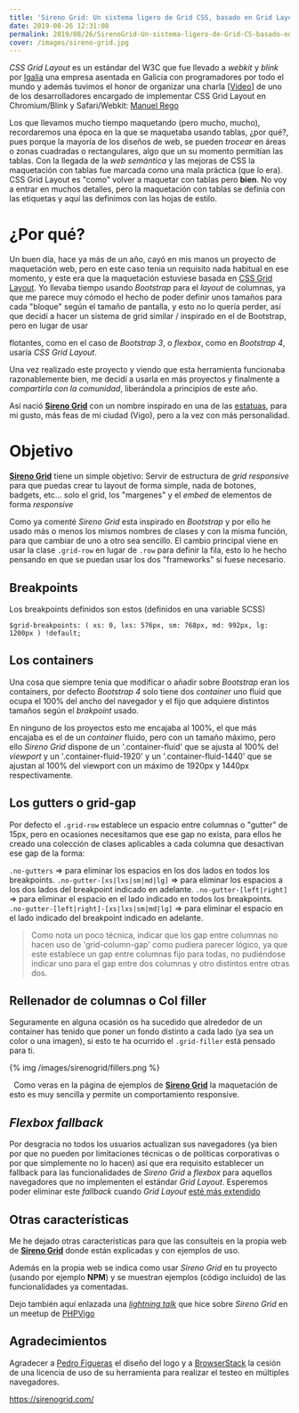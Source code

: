 ```yaml
---
title: 'Sireno Grid: Un sistema ligero de Grid CSS, basado en Grid Layout'
date: 2019-08-26 12:31:08
permalink: 2019/08/26/SirenoGrid-Un-sistema-ligero-de-Grid-CS-basado-en-Grid-Layout/
cover: /images/sireno-grid.jpg
---
```


_CSS Grid Layout_ es un estándar del W3C que fue llevado a _webkit_ y _blink_ por [Igalia](https://igalia.com) una empresa asentada en Galicia con programadores por todo el mundo y además tuvimos el honor de organizar una charla [[Video](https://www.youtube.com/watch?v=NbeP64e8DZQ)] de uno de los desarrolladores encargado de implementar CSS Grid Layout en Chromium/Blink y Safari/Webkit: [Manuel Rego](https://blogs.igalia.com/mrego/resources/)

Los que llevamos mucho tiempo maquetando (pero mucho, mucho), recordaremos una época en la que se maquetaba usando tablas, ¿por qué?, pues porque la mayoría de los diseños de web, se pueden _trocear_ en áreas o zonas cuadradas o rectangulares, algo que un su momento permitían las tablas. Con la llegada de la _web semántica_ y las mejoras de CSS la maquetación con tablas fue marcada como una mala práctica (que lo era). CSS Grid Layout es "como" volver a maquetar con tablas pero **bien**. No voy a entrar en muchos detalles, pero la maquetación con tablas se definía con las etiquetas y aquí las definimos con las hojas de estilo.

# ¿Por qué?

Un buen día, hace ya más de un año, cayó en mis manos un proyecto de maquetación web, pero en este caso tenia un requisito nada habitual en ese momento, y este era que la maquetación estuviese basada en [CSS Grid Layout](https://developer.mozilla.org/es/docs/Web/CSS/CSS_Grid_Layout). Yo llevaba tiempo usando _Bootstrap_ para el _layout_ de columnas, ya que me parece muy cómodo el hecho de poder definir unos tamaños para cada "bloque" según el tamaño de pantalla, y esto no lo quería perder, así que decidí a hacer un sistema de grid similar / inspirado en el de Bootstrap, pero en lugar de usar _<div>_ flotantes, como en el caso de _Bootstrap 3_, o _flexbox_, como en _Bootstrap 4_, usaría *CSS Grid Layout*.

Una vez realizado este proyecto y viendo que esta herramienta funcionaba razonablemente bien, me decidí a usarla en más proyectos y finalmente a *compartirla con la comunidad*, liberándola a principios de este año.

Así nació **[Sireno Grid](https://sirenogrid.com)** con un nombre inspirado en una de las [estatuas](https://es.wikipedia.org/wiki/El_Sireno), para mi gusto, más feas de mi ciudad (Vigo), pero a la vez con más personalidad.

# Objetivo

**[Sireno Grid](https://sirenogrid.com)** tiene un simple objetivo: Servir de estructura de _grid responsive_ para que puedas crear tu layout de forma simple, nada de botones, badgets, etc... solo el grid,  los "margenes" y el _embed_ de elementos de forma _responsive_

Como ya comenté _Sireno Grid_ esta inspirado en _Bootstrap_ y por ello he usado más o menos los mismos nombres de clases y con la misma función, para que cambiar de uno a otro sea sencillo. El cambio principal viene en usar la clase `.grid-row` en lugar de `.row` para definir la fila, esto lo he hecho pensando en que se puedan usar los dos "frameworks" si fuese necesario.  

## Breakpoints
Los breakpoints definidos son estos (definidos en una variable SCSS)

`
$grid-breakpoints: (
  xs: 0,
  lxs: 576px,
  sm: 768px,
  md: 992px,
  lg: 1200px
) !default;
`

## Los containers
Una cosa que siempre tenia que modificar o añadir sobre _Bootstrap_ eran los containers, por defecto _Bootstrap 4_ solo tiene dos _container_ uno fluid que ocupa el 100% del ancho del navegador y el fijo que adquiere distintos tamaños según el _brakpoint_ usado.

En ninguno de los proyectos esto me encajaba al 100%, el que más encajaba es el de un _container_ fluido, pero con un tamaño máximo, pero ello _Sireno Grid_ dispone de un '.container-fluid' que se ajusta al 100% del _viewport_ y un '.container-fluid-1920' y un '.container-fluid-1440' que se ajustan al 100% del viewport con un máximo de 1920px y 1440px respectivamente.

## Los gutters o grid-gap

Por defecto el `.grid-row` establece un espacio entre columnas o "gutter" de 15px, pero en ocasiones necesitamos que ese gap no exista, para ellos he creado una colección de clases aplicables a cada columna que desactivan ese gap de la forma:

`.no-gutters` => para eliminar los espacios en los dos lados en todos los breakpoints.
`.no-gutter-[xs|lxs|sm|md|lg]` => para eliminar los espacios a los dos lados del breakpoint indicado en adelante.
`.no-gutter-[left|right]` => para eliminar el espacio en el lado indicado en todos los breakpoints.
`.no-gutter-[left|right]-[xs|lxs|sm|md|lg]` => para eliminar el espacio en el lado indicado del breakpoint indicado en adelante.

> Como nota un poco técnica, indicar que los gap entre columnas no hacen uso de 'grid-column-gap' como pudiera parecer lógico, ya que este establece un gap entre columnas fijo para todas, no pudiéndose indicar uno para el gap entre dos columnas y otro distintos entre otras dos.

## Rellenador de columnas o Col filler
Seguramente en alguna ocasión os ha sucedido que alrededor de un container has tenido que poner un fondo distinto a cada lado (ya sea un color o una imagen), si esto te ha ocurrido el `.grid-filler` está pensado para ti.

{% img /images/sirenogrid/fillers.png %}

&nbsp; 
Como veras en la página de ejemplos de **[Sireno Grid](https://sirenogrid.com)** la maquetación de esto es muy sencilla y permite un comportamiento responsive.


## _Flexbox fallback_
Por desgracia no todos los usuarios actualizan sus navegadores (ya bien por que no pueden por limitaciones técnicas o de políticas corporativas o por que simplemente no lo hacen) así que era requisito establecer un fallback para las funcionalidades de _Sireno Grid_ a _flexbox_ para aquellos navegadores que no implementen el estándar _Grid Layout_. Esperemos poder eliminar este _fallback_ cuando _Grid Layout_ [esté más extendido](https://caniuse.com/#feat=css-grid)

## Otras características
   
Me he dejado otras características para que las consulteis en la propia web de **[Sireno Grid](https://sirenogrid.com)** donde están explicadas y con ejemplos de uso.

Además en la propia web se indica como usar _Sireno Grid_ en tu proyecto (usando por ejemplo **NPM**) y se muestran ejemplos (código incluido) de las funcionalidades ya comentadas.

Dejo también aquí enlazada una [_lightning talk_](https://docs.google.com/presentation/d/18dWK5St8n-9aRmVK27_BSt78rnnEqjbVPBwlPxGsC48/edit?usp=sharing) que hice sobre _Sireno Grid_ en un meetup de [PHPVigo](https://www.meetup.com/es-ES/PHPVigo/)


## Agradecimientos
   
Agradecer a [Pedro Figueras](https://pedrofiguera.com) el diseño del logo y a [BrowserStack](https://www.browserstack.com/) la cesión de una licencia de uso de su herramienta para realizar el testeo en múltiples navegadores.


https://sirenogrid.com/



 





 


